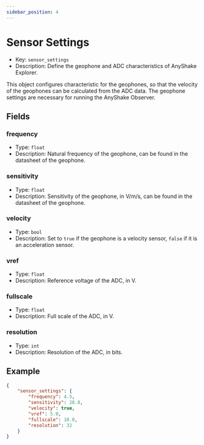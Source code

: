 ```yaml
---
sidebar_position: 4
---
```


# Sensor Settings

 - Key: `sensor_settings`
 - Description: Define the geophone and ADC characteristics of AnyShake Explorer.

This object configures characteristic for the geophones, so that the velocity of the geophones can be calculated from the ADC data. The geophone settings are necessary for running the AnyShake Observer.

## Fields

### frequency

 - Type: `float`
 - Description: Natural frequency of the geophone, can be found in the datasheet of the geophone.

### sensitivity

 - Type: `float`
 - Description: Sensitivity of the geophone, in V/m/s, can be found in the datasheet of the geophone.

### velocity

 - Type: `bool`
 - Description: Set to `true` if the geophone is a velocity sensor, `false` if it is an acceleration sensor.

### vref

 - Type: `float`
 - Description: Reference voltage of the ADC, in V.

### fullscale

 - Type: `float`
 - Description: Full scale of the ADC, in V.

### resolution

 - Type: `int`
 - Description: Resolution of the ADC, in bits.

## Example

```json
{
    "sensor_settings": {
        "frequency": 4.5,
        "sensitivity": 28.8,
        "velocity": true,
        "vref": 5.0,
        "fullscale": 10.0,
        "resolution": 32
    }
}
```
